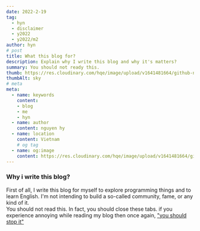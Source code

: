 ```yaml
---
date: 2022-2-19
tag: 
  - hyn
  - disclaimer
  - y2022
  - y2022/m2
author: hyn
# post
title: What this blog for?
description: Explain why I write this blog and why it's matters?
summary: You should not ready this.
thumb: https://res.cloudinary.com/hqe/image/upload/v1641481664/github-nguyenhy-hp/sky.jpg
thumbAlt: sky
# meta
meta:
  - name: keywords
    content:
    - blog
    - me
    - hyn
  - name: author
    content: nguyen hy
  - name: location
    content: Vietnam 
    # og tag
  - name: og:image
    content: https://res.cloudinary.com/hqe/image/upload/v1641481664/github-nguyenhy-hp/sky.jpg
---
```

### Why i write this blog?
First of all, I write this blog for myself to explore programming things and to learn English.
I'm not intending to build a so-called community, fame, or any kind of it.
<br>
You should not read this. In fact, you should close these tabs. if you experience annoying while reading my blog then once again, ["you should stop it"](https://www.youtube.com/watch?v=l60MnDJklnM)